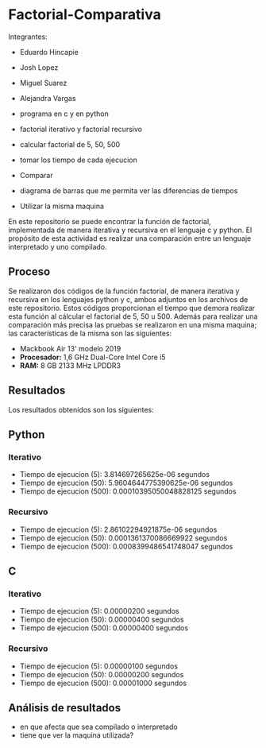 # Factorial-Comparativa

Integrantes:

- Eduardo Hincapie
- Josh Lopez
- Miguel Suarez
- Alejandra Vargas


- programa en c y en python
- factorial iterativo y factorial recursivo
- calcular factorial de 5, 50, 500
- tomar los tiempo de cada ejecucion
- Comparar
- diagrama de barras que me permita ver las diferencias de tiempos
- Utilizar la misma maquina

En este repositorio se puede encontrar la función de factorial, implementada de manera iterativa y recursiva en el lenguaje c y python. El propósito de esta actividad es realizar una comparación entre un lenguaje interpretado y uno compilado.

## Proceso

Se realizaron dos códigos de la función factorial, de manera iterativa y recursiva en los lenguajes python y c, ambos adjuntos en los archivos de este repositorio. Estos códigos proporcionan el tiempo que demora realizar esta función al cálcular el factorial de 5, 50 u 500. Además para realizar una comparación más precisa las pruebas se realizaron en una misma maquina; las características de la misma son las siguientes:

- Mackbook Air 13' modelo 2019
- **Procesador:** 1,6 GHz Dual-Core Intel Core i5
- **RAM:** 8 GB 2133 MHz LPDDR3

## Resultados
Los resultados obtenidos son los siguientes:

## Python

### Iterativo
- Tiempo de ejecucion (5):  3.814697265625e-06 segundos
- Tiempo de ejecucion (50):  5.9604644775390625e-06 segundos
- Tiempo de ejecucion (500):  0.00010395050048828125 segundos

### Recursivo
- Tiempo de ejecucion (5):  2.86102294921875e-06 segundos
- Tiempo de ejecucion (50):  0.0001361370086669922 segundos
- Tiempo de ejecucion (500):  0.0008399486541748047 segundos

## C

### Iterativo
- Tiempo de ejecucion (5):  0.00000200 segundos
- Tiempo de ejecucion (50):  0.00000400 segundos
- Tiempo de ejecucion (500):  0.00000400 segundos

### Recursivo
- Tiempo de ejecucion (5):  0.00000100 segundos
- Tiempo de ejecucion (50):  0.00000200 segundos
- Tiempo de ejecucion (500):  0.00001000 segundos

## Análisis de resultados
- en que afecta que sea compilado o interpretado
- tiene que ver la maquina utilizada?
